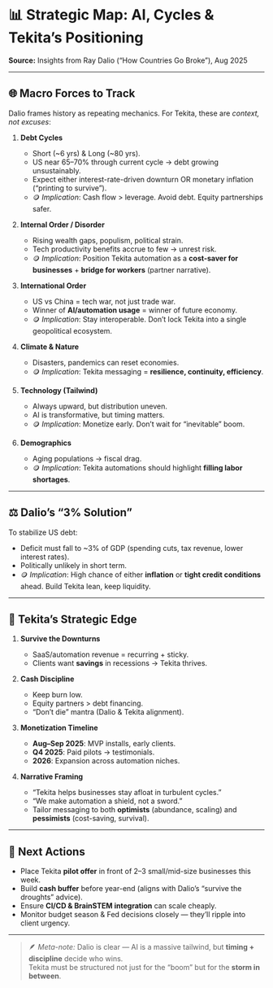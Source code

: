 # 📊 Strategic Map: AI, Cycles & Tekita’s Positioning

**Source:** Insights from Ray Dalio (“How Countries Go Broke”), Aug 2025 

---

## 🌐 Macro Forces to Track
Dalio frames history as repeating mechanics. For Tekita, these are *context, not excuses*:

1. **Debt Cycles**
   - Short (~6 yrs) & Long (~80 yrs).
   - US near 65–70% through current cycle → debt growing unsustainably.
   - Expect either interest-rate-driven downturn OR monetary inflation (“printing to survive”).
   - 🪙 *Implication*: Cash flow > leverage. Avoid debt. Equity partnerships safer.

2. **Internal Order / Disorder**
   - Rising wealth gaps, populism, political strain.
   - Tech productivity benefits accrue to few → unrest risk.
   - 🪙 *Implication*: Position Tekita automation as a **cost-saver for businesses** + **bridge for workers** (partner narrative).

3. **International Order**
   - US vs China = tech war, not just trade war.
   - Winner of **AI/automation usage** = winner of future economy.
   - 🪙 *Implication*: Stay interoperable. Don’t lock Tekita into a single geopolitical ecosystem.

4. **Climate & Nature**
   - Disasters, pandemics can reset economies.
   - 🪙 *Implication*: Tekita messaging = **resilience, continuity, efficiency**.

5. **Technology (Tailwind)**
   - Always upward, but distribution uneven.
   - AI is transformative, but timing matters.
   - 🪙 *Implication*: Monetize early. Don’t wait for “inevitable” boom.

6. **Demographics**
   - Aging populations → fiscal drag.
   - 🪙 *Implication*: Tekita automations should highlight **filling labor shortages**.

---

## ⚖️ Dalio’s “3% Solution”
To stabilize US debt:  
- Deficit must fall to ~3% of GDP (spending cuts, tax revenue, lower interest rates).  
- Politically unlikely in short term.  
- 🪙 *Implication*: High chance of either **inflation** or **tight credit conditions** ahead. Build Tekita lean, keep liquidity.

---

## 🚀 Tekita’s Strategic Edge
1. **Survive the Downturns**
   - SaaS/automation revenue = recurring + sticky.  
   - Clients want **savings** in recessions → Tekita thrives.

2. **Cash Discipline**
   - Keep burn low.  
   - Equity partners > debt financing.  
   - “Don’t die” mantra (Dalio & Tekita alignment).

3. **Monetization Timeline**
   - **Aug–Sep 2025**: MVP installs, early clients.  
   - **Q4 2025**: Paid pilots → testimonials.  
   - **2026**: Expansion across automation niches.

4. **Narrative Framing**
   - “Tekita helps businesses stay afloat in turbulent cycles.”  
   - “We make automation a shield, not a sword.”  
   - Tailor messaging to both **optimists** (abundance, scaling) and **pessimists** (cost-saving, survival).

---

## 📌 Next Actions
- Place Tekita **pilot offer** in front of 2–3 small/mid-size businesses this week.  
- Build **cash buffer** before year-end (aligns with Dalio’s “survive the droughts” advice).  
- Ensure **CI/CD & BrainSTEM integration** can scale cheaply.  
- Monitor budget season & Fed decisions closely — they’ll ripple into client urgency.

---

> 🪶 *Meta-note:* Dalio is clear — AI is a massive tailwind, but **timing + discipline** decide who wins.  
> Tekita must be structured not just for the “boom” but for the **storm in between**.

